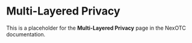 # Multi-Layered Privacy

This is a placeholder for the **Multi-Layered Privacy** page in the NexOTC documentation.